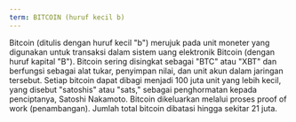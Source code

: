 ```yaml
---
term: BITCOIN (huruf kecil b)
---
```


Bitcoin (ditulis dengan huruf kecil "b") merujuk pada unit moneter yang digunakan untuk transaksi dalam sistem uang elektronik Bitcoin (dengan huruf kapital "B"). Bitcoin sering disingkat sebagai "BTC" atau "XBT" dan berfungsi sebagai alat tukar, penyimpan nilai, dan unit akun dalam jaringan tersebut. Setiap bitcoin dapat dibagi menjadi 100 juta unit yang lebih kecil, yang disebut "satoshis" atau "sats," sebagai penghormatan kepada penciptanya, Satoshi Nakamoto. Bitcoin dikeluarkan melalui proses proof of work (penambangan). Jumlah total bitcoin dibatasi hingga sekitar 21 juta.